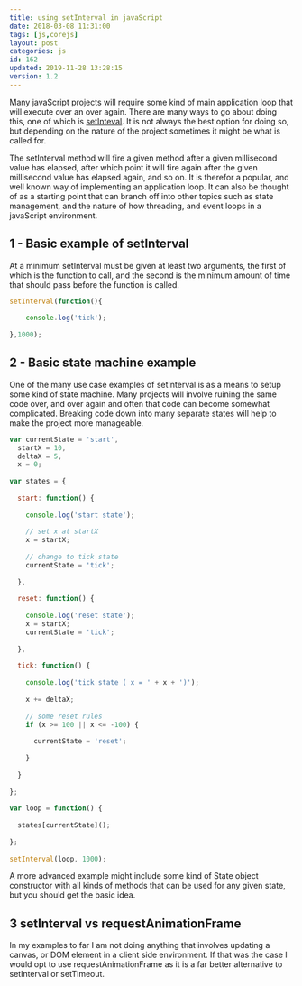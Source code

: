 ```yaml
---
title: using setInterval in javaScript
date: 2018-03-08 11:31:00
tags: [js,corejs]
layout: post
categories: js
id: 162
updated: 2019-11-28 13:28:15
version: 1.2
---
```


Many javaScript projects will require some kind of main application loop that will execute over an over again. There are many ways to go about doing this, one of which is [setInteval](https://developer.mozilla.org/en-US/docs/Web/API/WindowOrWorkerGlobalScope/setInterval). It is not always the best option for doing so, but depending on the nature of the project sometimes it might be what is called for.

The setInterval method will fire a given method after a given millisecond value has elapsed, after which point it will fire again after the given millisecond value has elapsed again, and so on. It is therefor a popular, and well known way of implementing an application loop. It can also be thought of as a starting point that can branch off into other topics such as state management, and the nature of how threading, and event loops in a javaScript environment.

<!-- more -->

## 1 - Basic example of setInterval

At a minimum setInterval must be given at least two arguments, the first of which is the function to call, and the second is the minimum amount of time that should pass before the function is called.

```js
setInterval(function(){
 
    console.log('tick');
 
},1000);
```

## 2 - Basic state machine example

One of the many use case examples of setInterval is as a means to setup some kind of state machine. Many projects will involve ruining the same code over, and over again and often that code can become somewhat complicated. Breaking code down into many separate states will help to make the project more manageable.

```js
var currentState = 'start',
  startX = 10,
  deltaX = 5,
  x = 0;
 
var states = {
 
  start: function() {
 
    console.log('start state');
 
    // set x at startX
    x = startX;
 
    // change to tick state
    currentState = 'tick';
 
  },
 
  reset: function() {
 
    console.log('reset state');
    x = startX;
    currentState = 'tick';
 
  },
 
  tick: function() {
 
    console.log('tick state ( x = ' + x + ')');
 
    x += deltaX;
 
    // some reset rules
    if (x >= 100 || x <= -100) {
 
      currentState = 'reset';
 
    }
 
  }
 
};
 
var loop = function() {
 
  states[currentState]();
 
};
 
setInterval(loop, 1000);
```

A more advanced example might include some kind of State object constructor with all kinds of methods that can be used for any given state, but you should get the basic idea.

## 3 setInterval vs requestAnimationFrame

In my examples to far I am not doing anything that involves updating a canvas, or DOM element in a client side environment. If that was the case I would opt to use requestAnimationFrame as it is a far better alternative to setInterval or setTimeout.

